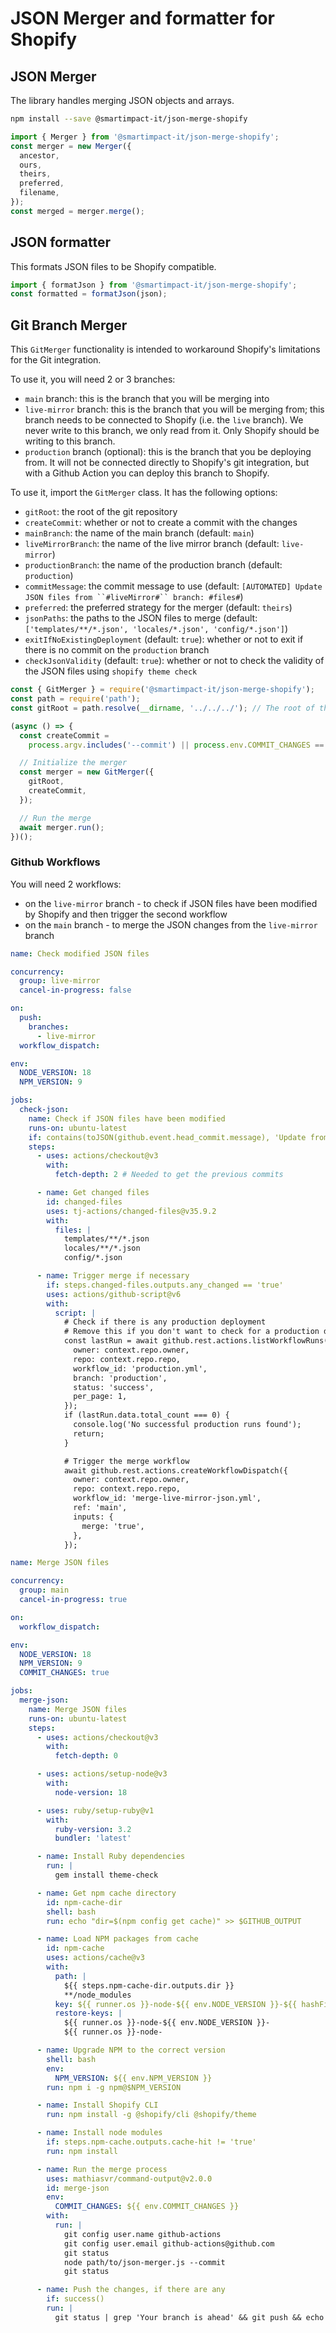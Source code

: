 # JSON Merger and formatter for Shopify

## JSON Merger

The library handles merging JSON objects and arrays.

```bash
npm install --save @smartimpact-it/json-merge-shopify
```

```javascript
import { Merger } from '@smartimpact-it/json-merge-shopify';
const merger = new Merger({
  ancestor,
  ours,
  theirs,
  preferred,
  filename,
});
const merged = merger.merge();
```

## JSON formatter

This formats JSON files to be Shopify compatible.

```javascript
import { formatJson } from '@smartimpact-it/json-merge-shopify';
const formatted = formatJson(json);
```

## Git Branch Merger

This `GitMerger` functionality is intended to workaround Shopify's limitations for the Git integration.

To use it, you will need 2 or 3 branches:

- `main` branch: this is the branch that you will be merging into
- `live-mirror` branch: this is the branch that you will be merging from; this branch needs to be connected to Shopify (i.e. the `live` branch). We never write to this branch, we only read from it. Only Shopify should be writing to this branch.
- `production` branch (optional): this is the branch that you be deploying from. It will not be connected directly to Shopify's git integration, but with a Github Action you can deploy this branch to Shopify.

To use it, import the `GitMerger` class. It has the following options:

- `gitRoot`: the root of the git repository
- `createCommit`: whether or not to create a commit with the changes
- `mainBranch`: the name of the main branch (default: `main`)
- `liveMirrorBranch`: the name of the live mirror branch (default: `live-mirror`)
- `productionBranch`: the name of the production branch (default: `production`)
- `commitMessage`: the commit message to use (default: ` [AUTOMATED] Update JSON files from ``#liveMirror#`` branch: #files# `)
- `preferred`: the preferred strategy for the merger (default: `theirs`)
- `jsonPaths`: the paths to the JSON files to merge (default: `['templates/**/*.json', 'locales/*.json', 'config/*.json']`)
- `exitIfNoExistingDeployment` (default: `true`): whether or not to exit if there is no commit on the `production` branch
- `checkJsonValidity` (default: `true`): whether or not to check the validity of the JSON files using `shopify theme check`

```javascript title="path/to/json-merger.js"
const { GitMerger } = require('@smartimpact-it/json-merge-shopify');
const path = require('path');
const gitRoot = path.resolve(__dirname, '../../../'); // The root of the git repository

(async () => {
  const createCommit =
    process.argv.includes('--commit') || process.env.COMMIT_CHANGES == 'true';

  // Initialize the merger
  const merger = new GitMerger({
    gitRoot,
    createCommit,
  });

  // Run the merge
  await merger.run();
})();
```

### Github Workflows

You will need 2 workflows:

- on the `live-mirror` branch - to check if JSON files have been modified by Shopify and then trigger the second workflow
- on the `main` branch - to merge the JSON changes from the `live-mirror` branch

```yaml title=".github/workflows/check-json-changes.yml"
name: Check modified JSON files

concurrency:
  group: live-mirror
  cancel-in-progress: false

on:
  push:
    branches:
      - live-mirror
  workflow_dispatch:

env:
  NODE_VERSION: 18
  NPM_VERSION: 9

jobs:
  check-json:
    name: Check if JSON files have been modified
    runs-on: ubuntu-latest
    if: contains(toJSON(github.event.head_commit.message), 'Update from Shopify')
    steps:
      - uses: actions/checkout@v3
        with:
          fetch-depth: 2 # Needed to get the previous commits

      - name: Get changed files
        id: changed-files
        uses: tj-actions/changed-files@v35.9.2
        with:
          files: |
            templates/**/*.json
            locales/**/*.json
            config/*.json

      - name: Trigger merge if necessary
        if: steps.changed-files.outputs.any_changed == 'true'
        uses: actions/github-script@v6
        with:
          script: |
            # Check if there is any production deployment
            # Remove this if you don't want to check for a production deployment
            const lastRun = await github.rest.actions.listWorkflowRuns({
              owner: context.repo.owner,
              repo: context.repo.repo,
              workflow_id: 'production.yml',
              branch: 'production',
              status: 'success',
              per_page: 1,
            });
            if (lastRun.data.total_count === 0) {
              console.log('No successful production runs found');
              return;
            }

            # Trigger the merge workflow
            await github.rest.actions.createWorkflowDispatch({
              owner: context.repo.owner,
              repo: context.repo.repo,
              workflow_id: 'merge-live-mirror-json.yml',
              ref: 'main',
              inputs: {
                merge: 'true',
              },
            });
```

```yaml title=".github/workflows/merge-json-changes.yml"
name: Merge JSON files

concurrency:
  group: main
  cancel-in-progress: true

on:
  workflow_dispatch:

env:
  NODE_VERSION: 18
  NPM_VERSION: 9
  COMMIT_CHANGES: true

jobs:
  merge-json:
    name: Merge JSON files
    runs-on: ubuntu-latest
    steps:
      - uses: actions/checkout@v3
        with:
          fetch-depth: 0

      - uses: actions/setup-node@v3
        with:
          node-version: 18

      - uses: ruby/setup-ruby@v1
        with:
          ruby-version: 3.2
          bundler: 'latest'

      - name: Install Ruby dependencies
        run: |
          gem install theme-check

      - name: Get npm cache directory
        id: npm-cache-dir
        shell: bash
        run: echo "dir=$(npm config get cache)" >> $GITHUB_OUTPUT

      - name: Load NPM packages from cache
        id: npm-cache
        uses: actions/cache@v3
        with:
          path: |
            ${{ steps.npm-cache-dir.outputs.dir }}
            **/node_modules
          key: ${{ runner.os }}-node-${{ env.NODE_VERSION }}-${{ hashFiles('**/package-lock.json') }}
          restore-keys: |
            ${{ runner.os }}-node-${{ env.NODE_VERSION }}-
            ${{ runner.os }}-node-

      - name: Upgrade NPM to the correct version
        shell: bash
        env:
          NPM_VERSION: ${{ env.NPM_VERSION }}
        run: npm i -g npm@$NPM_VERSION

      - name: Install Shopify CLI
        run: npm install -g @shopify/cli @shopify/theme

      - name: Install node modules
        if: steps.npm-cache.outputs.cache-hit != 'true'
        run: npm install

      - name: Run the merge process
        uses: mathiasvr/command-output@v2.0.0
        id: merge-json
        env:
          COMMIT_CHANGES: ${{ env.COMMIT_CHANGES }}
        with:
          run: |
            git config user.name github-actions
            git config user.email github-actions@github.com
            git status
            node path/to/json-merger.js --commit
            git status

      - name: Push the changes, if there are any
        if: success()
        run: |
          git status | grep 'Your branch is ahead' && git push && echo 'Pushed changes' || echo "No changes to push"
```
